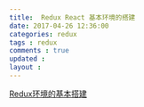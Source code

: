 ```yaml
---
title:  Redux React 基本环境的搭建
date: 2017-04-26 12:36:00
categories: redux
tags : redux
comments : true 
updated : 
layout : 
---
```





[Redux环境的基本搭建](https://segmentfault.com/a/1190000004355491?_ea=661485)